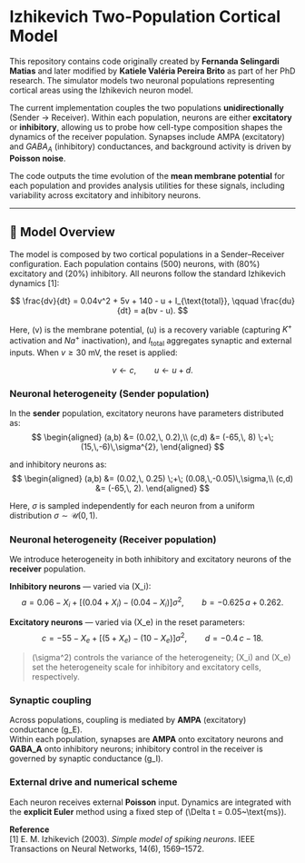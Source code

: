# Izhikevich Two-Population Cortical Model

This repository contains code originally created by **Fernanda Selingardi Matias** and later modified by **Katiele Valéria Pereira Brito** as part of her PhD research. The simulator models two neuronal populations representing cortical areas using the Izhikevich neuron model.

The current implementation couples the two populations **unidirectionally** (Sender → Receiver). Within each population, neurons are either **excitatory** or **inhibitory**, allowing us to probe how cell-type composition shapes the dynamics of the receiver population. Synapses include AMPA (excitatory) and $GABA_A$ (inhibitory) conductances, and background activity is driven by **Poisson noise**.

The code outputs the time evolution of the **mean membrane potential** for each population and provides analysis utilities for these signals, including variability across excitatory and inhibitory neurons.

---

## 🧠 Model Overview

The model is composed by two cortical populations in a Sender–Receiver configuration. Each population contains \(500\) neurons, with \(80\%\) excitatory and \(20\%\) inhibitory. All neurons follow the standard Izhikevich dynamics [1]:

$$
\frac{dv}{dt} = 0.04v^2 + 5v + 140 - u + I_{\text{total}}, \qquad
\frac{du}{dt} = a(bv - u).
$$

Here, \(v\) is the membrane potential, \(u\) is a recovery variable (capturing $K^+$ activation and $Na^+$ inactivation), and $I_{\text{total}}$ aggregates synaptic and external inputs. When $v \ge 30~\text{mV}$, the reset is applied:

$$
v \leftarrow c, \qquad u \leftarrow u + d.
$$

### Neuronal heterogeneity (Sender population)

In the **sender** population, excitatory neurons have parameters distributed as:
$$
\begin{aligned}
(a,b) &= (0.02,\, 0.2),\\
(c,d) &= (-65,\, 8) \;+\; (15,\,-6)\,\sigma^{2},
\end{aligned}
$$

and inhibitory neurons as:
$$
\begin{aligned}
(a,b) &= (0.02,\, 0.25) \;+\; (0.08,\,-0.05)\,\sigma,\\
(c,d) &= (-65,\, 2).
\end{aligned}
$$

Here, $\sigma$ is sampled independently for each neuron from a uniform distribution $\sigma \sim \mathcal{U}(0,1)$.  

### Neuronal heterogeneity (Receiver population)

We introduce heterogeneity in both inhibitory and excitatory neurons of the **receiver** population.

**Inhibitory neurons** — varied via \(X_i\):
$$
a = 0.06 - X_i + \big[(0.04 + X_i) - (0.04 - X_i)\big]\sigma^2, \qquad
b = -0.625\,a + 0.262.
$$

**Excitatory neurons** — varied via \(X_e\) in the reset parameters:
$$
c = -55 - X_e + \big[(5 + X_e) - (10 - X_e)\big]\sigma^2, \qquad
d = -0.4\,c - 18.
$$

> \(\sigma^2\) controls the variance of the heterogeneity; \(X_i\) and \(X_e\) set the heterogeneity scale for inhibitory and excitatory cells, respectively.

### Synaptic coupling

Across populations, coupling is mediated by **AMPA** (excitatory) conductance \(g_E\).  
Within each population, synapses are **AMPA** onto excitatory neurons and **GABA\_A** onto inhibitory neurons; inhibitory control in the receiver is governed by synaptic conductance \(g_I\).

### External drive and numerical scheme

Each neuron receives external **Poisson** input. Dynamics are integrated with the **explicit Euler** method using a fixed step of \(\Delta t = 0.05~\text{ms}\).

**Reference**  
[1] E. M. Izhikevich (2003). *Simple model of spiking neurons*. IEEE Transactions on Neural Networks, 14(6), 1569–1572.
